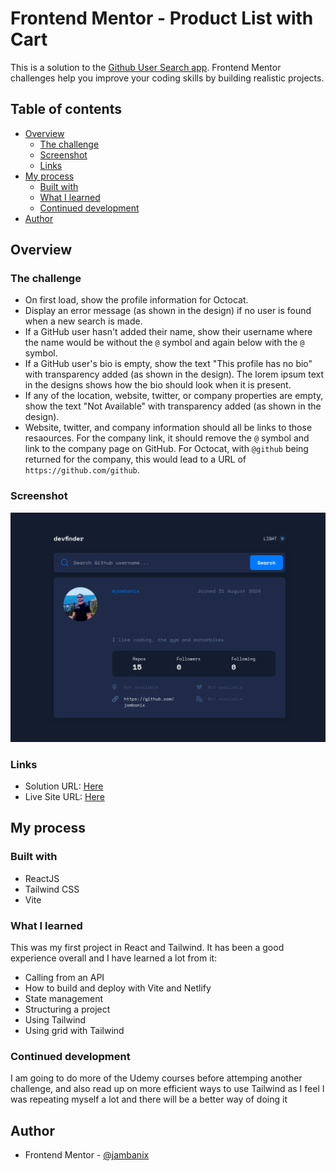 # Frontend Mentor - Product List with Cart

This is a solution to the [Github User Search app](https://www.frontendmentor.io/challenges/github-user-search-app-Q09YOgaH6). Frontend Mentor challenges help you improve your coding skills by building realistic projects.

## Table of contents

- [Overview](#overview)
  - [The challenge](#the-challenge)
  - [Screenshot](#screenshot)
  - [Links](#links)
- [My process](#my-process)
  - [Built with](#built-with)
  - [What I learned](#what-i-learned)
  - [Continued development](#continued-development)
- [Author](#author)

## Overview

### The challenge

- On first load, show the profile information for Octocat.
- Display an error message (as shown in the design) if no user is found when a new search is made.
- If a GitHub user hasn't added their name, show their username where the name would be without the `@` symbol and again below with the `@` symbol.
- If a GitHub user's bio is empty, show the text "This profile has no bio" with transparency added (as shown in the design). The lorem ipsum text in the designs shows how the bio should look when it is present.
- If any of the location, website, twitter, or company properties are empty, show the text "Not Available" with transparency added (as shown in the design).
- Website, twitter, and company information should all be links to those resaources. For the company link, it should remove the `@` symbol and link to the company page on GitHub. For Octocat, with `@github` being returned for the company, this would lead to a URL of `https://github.com/github`.

### Screenshot

![Preview](./preview.png)

### Links

- Solution URL: [Here](https://www.frontendmentor.io/challenges/github-user-search-app-Q09YOgaH6)
- Live Site URL: [Here](https://jambanix-frontendmentor-dev-finder.netlify.app/)

## My process

### Built with

- ReactJS
- Tailwind CSS
- Vite

### What I learned

This was my first project in React and Tailwind. It has been a good experience overall and I have learned a lot from it:

- Calling from an API
- How to build and deploy with Vite and Netlify
- State management
- Structuring a project
- Using Tailwind
- Using grid with Tailwind

### Continued development

I am going to do more of the Udemy courses before attemping another challenge, and also read up on more efficient ways to use Tailwind as I feel I was repeating myself a lot and there will be a better way of doing it

## Author

- Frontend Mentor - [@jambanix](https://www.frontendmentor.io/profile/jambanix)
